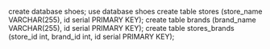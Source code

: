 create database shoes;
use database shoes
create table stores (store_name VARCHAR(255), id serial PRIMARY KEY);
create table brands (brand_name VARCHAR(255), id serial PRIMARY KEY);
create table stores_brands (store_id int, brand_id int, id serial PRIMARY KEY);
